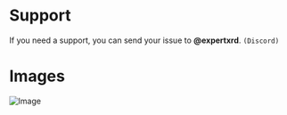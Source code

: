 # Support

If you need a support, you can send your issue to **@expertxrd**. `(Discord)`

# Images

![Image](https://cdn.discordapp.com/attachments/1235623811613851711/1235646372573609994/image.png)
